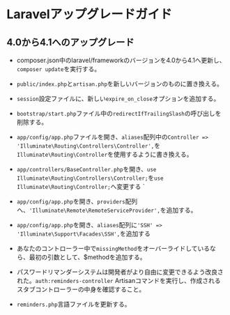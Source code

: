 # Laravelアップグレードガイド

## 4.0から4.1へのアップグレード

- composer.json中のlaravel/frameworkのバージョンを4.0から4.1へ更新し、`composer update`を実行する。
- `public/index.php`と`artisan.php`を新しいバージョンのものに置き換える。
- `session`設定ファイルに、新しい`expire_on_close`オプションを追加する。
- `bootstrap/start.php`ファイル中の`redirectIfTrailingSlash`の呼び出しを削除する。
- `app/config/app.php`ファイルを開き、`aliases`配列中の`Controller => 'Illuminate\Routing\Controllers\Controller',`を
  `Illuminate\Routing\Controller`を使用するように書き換える。
- `app/controllers/BaseController.php`を開き、`use Illuminate\Routing\Controllers\Controller;`を`use Illuminate\Routing\Controller;`へ変更する
`
- `app/config/app.php`を開き、`providers`配列へ、`'Illuminate\Remote\RemoteServiceProvider',`を追加する。
- `app/config/app.php`を開き、`aliases`配列に`'SSH' => 'Illuminate\Support\Facades\SSH',`を追加する

- あなたのコントローラー中で`missingMethod`をオーバーライドしているなら、最初の引数として、$methodを追加する。
- パスワードリマンダーシステムは開発者がより自由に変更できるよう改良された。`auth:reminders-controller` Artisanコマンドを実行し、作成されるスタブコントローラーの中身を確認すること。
- `reminders.php`言語ファイルを更新する。
